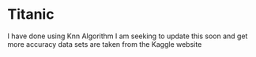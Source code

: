 # Titanic

I have done using Knn Algorithm 
I am seeking to update this soon and get more accuracy
data sets are taken from the Kaggle website

